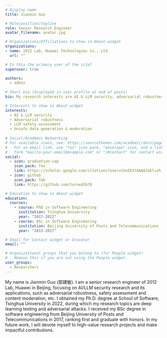```yaml
---
# Display name
title: Jianmin Guo

# Role/position/tagline
role: Senior Research Engineer
avatar_filename: avatar.jpg

# Organizations/Affiliations to show in About widget
organizations: 
- name: 2012 Lab, Huawei Technologies Co., Ltd.
  url: ""

# Is this the primary user of the site?
superuser: true

authors:
  - admin
  
# Short bio (displayed in user profile at end of posts)
bio: My research interests are AI & LLM security, adversarial robustness, safety assessment, deep learning testing, etc.

# Interests to show in About widget
interests:
  - AI & LLM security
  - Adversarial robustness
  - LLM safety assessment
  - Unsafe data generation & moderation
  
# Social/Academic Networking
# For available icons, see: https://sourcethemes.com/academic/docs/page-builder/#icons
#   For an email link, use "fas" icon pack, "envelope" icon, and a link in the
#   form "mailto:your-email@example.com" or "/#contact" for contact widget.
social:
  - icon: graduation-cap
    icon_pack: fas
    link: https://scholar.google.com/citations?user=CUxEb1YAAAAJ&hl=zh-CN
  - icon: github
    icon_pack: fab
    link: https://github.com/turned2670

# Education to show in About widget
education:
  courses:
    - course: PhD in Software Engineering
      institution: Tsinghua University
      year: "2017-2022"
    - course: BSc in Software Engineering
      institution: Beijing University of Posts and Telecommunications
      year: "2013-2017"

# Email for Contact widget or Gravatar
email: ""

# Organizational groups that you belong to (for People widget)
#   Remove this if you are not using the People widget.
user_groups:
  - Researchers
---
```

My name is Jianmin Guo (郭建敏). I am a senior research engineer of 2012 Lab, Huawei in Beijing, focusing on AI/LLM security research and its applications, such as adversarial robustness, safety assessment and content moderation, etc. I obtained my Ph.D. degree at School of Software, Tsinghua University in 2022, during which my research topics are deep learning testing and adversarial attacks. I received my BSc degree in software engineering from Beijing University of Posts and Telecommunications in 2017, ranking first and graduate with honors. 
In my future work, I will devote myself to high-value research projects and make impactful contributions.
